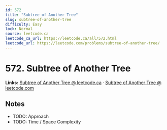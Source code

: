 ```yaml
--- 
id: 572
title: "Subtree of Another Tree"
slug: subtree-of-another-tree
difficulty: Easy
lock: Normal
source: leetcode.ca
leetcode_ca_url: https://leetcode.ca/all/572.html
leetcode_url: https://leetcode.com/problems/subtree-of-another-tree/
---
```


# 572. Subtree of Another Tree

**Links:** [Subtree of Another Tree @ leetcode.ca](https://leetcode.ca/all/572.html) · [Subtree of Another Tree @ leetcode.com](https://leetcode.com/problems/subtree-of-another-tree/)

## Notes
- TODO: Approach
- TODO: Time / Space Complexity
